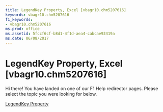 ```yaml
---
title: LegendKey Property, Excel [vbagr10.chm5207616]
keywords: vbagr10.chm5207616
f1_keywords:
- vbagr10.chm5207616
ms.prod: office
ms.assetid: 5fccf6cf-b8d1-4f1d-aea4-cabcae93419a
ms.date: 06/08/2017
---
```



# LegendKey Property, Excel [vbagr10.chm5207616]

Hi there! You have landed on one of our F1 Help redirector pages. Please select the topic you were looking for below.

[LegendKey Property](http://msdn.microsoft.com/library/55277508-2a81-c9c0-1f34-4d44c967ae8e%28Office.15%29.aspx)

